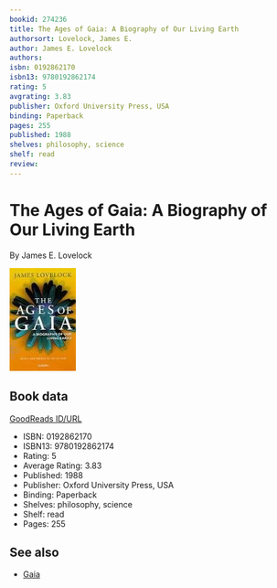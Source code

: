 ```yaml
---
bookid: 274236
title: The Ages of Gaia: A Biography of Our Living Earth
authorsort: Lovelock, James E.
author: James E. Lovelock
authors: 
isbn: 0192862170
isbn13: 9780192862174
rating: 5
avgrating: 3.83
publisher: Oxford University Press, USA
binding: Paperback
pages: 255
published: 1988
shelves: philosophy, science
shelf: read
review: 
---
```


# The Ages of Gaia: A Biography of Our Living Earth

By James E. Lovelock

![](../../assets/bookcovers/1173326286l/274236.jpg)

## Book data

[GoodReads ID/URL](https://www.goodreads.com/book/show/274236)

- ISBN: 0192862170
- ISBN13: 9780192862174
- Rating: 5
- Average Rating: 3.83
- Published: 1988
- Publisher: Oxford University Press, USA
- Binding: Paperback
- Shelves: philosophy, science
- Shelf: read
- Pages: 255


## See also

- [Gaia](Gaia-_A_New_Look_at_Life_on_Earth.md)
